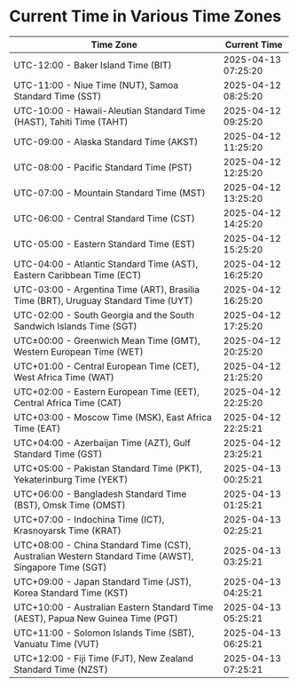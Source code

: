 # Current Time in Various Time Zones

| Time Zone | Current Time |
|-----------|--------------|
| UTC-12:00 - Baker Island Time (BIT) | 2025-04-13 07:25:20 |
| UTC-11:00 - Niue Time (NUT), Samoa Standard Time (SST) | 2025-04-12 08:25:20 |
| UTC-10:00 - Hawaii-Aleutian Standard Time (HAST), Tahiti Time (TAHT) | 2025-04-12 09:25:20 |
| UTC-09:00 - Alaska Standard Time (AKST) | 2025-04-12 11:25:20 |
| UTC-08:00 - Pacific Standard Time (PST) | 2025-04-12 12:25:20 |
| UTC-07:00 - Mountain Standard Time (MST) | 2025-04-12 13:25:20 |
| UTC-06:00 - Central Standard Time (CST) | 2025-04-12 14:25:20 |
| UTC-05:00 - Eastern Standard Time (EST) | 2025-04-12 15:25:20 |
| UTC-04:00 - Atlantic Standard Time (AST), Eastern Caribbean Time (ECT) | 2025-04-12 16:25:20 |
| UTC-03:00 - Argentina Time (ART), Brasília Time (BRT), Uruguay Standard Time (UYT) | 2025-04-12 16:25:20 |
| UTC-02:00 - South Georgia and the South Sandwich Islands Time (SGT) | 2025-04-12 17:25:20 |
| UTC±00:00 - Greenwich Mean Time (GMT), Western European Time (WET) | 2025-04-12 20:25:20 |
| UTC+01:00 - Central European Time (CET), West Africa Time (WAT) | 2025-04-12 21:25:20 |
| UTC+02:00 - Eastern European Time (EET), Central Africa Time (CAT) | 2025-04-12 22:25:20 |
| UTC+03:00 - Moscow Time (MSK), East Africa Time (EAT) | 2025-04-12 22:25:21 |
| UTC+04:00 - Azerbaijan Time (AZT), Gulf Standard Time (GST) | 2025-04-12 23:25:21 |
| UTC+05:00 - Pakistan Standard Time (PKT), Yekaterinburg Time (YEKT) | 2025-04-13 00:25:21 |
| UTC+06:00 - Bangladesh Standard Time (BST), Omsk Time (OMST) | 2025-04-13 01:25:21 |
| UTC+07:00 - Indochina Time (ICT), Krasnoyarsk Time (KRAT) | 2025-04-13 02:25:21 |
| UTC+08:00 - China Standard Time (CST), Australian Western Standard Time (AWST), Singapore Time (SGT) | 2025-04-13 03:25:21 |
| UTC+09:00 - Japan Standard Time (JST), Korea Standard Time (KST) | 2025-04-13 04:25:21 |
| UTC+10:00 - Australian Eastern Standard Time (AEST), Papua New Guinea Time (PGT) | 2025-04-13 05:25:21 |
| UTC+11:00 - Solomon Islands Time (SBT), Vanuatu Time (VUT) | 2025-04-13 06:25:21 |
| UTC+12:00 - Fiji Time (FJT), New Zealand Standard Time (NZST) | 2025-04-13 07:25:21 |
